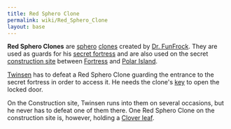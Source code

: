 ```yaml
---
title: Red Sphero Clone
permalink: wiki/Red_Sphero_Clone
layout: base
---
```


**Red Sphero Clones** are [sphero](sphero "wikilink")
[clones](clone "wikilink") created by [Dr.
FunFrock](Dr._FunFrock "wikilink"). They are used as guards for his
[secret fortress](FunFrock's_Secret_Fortress "wikilink") and are also
used on the secret [construction site](construction_site "wikilink")
between [Fortress](Fortress_Island "wikilink") and [Polar
Island](Polar_Island "wikilink").

[Twinsen](Twinsen "wikilink") has to defeat a Red Sphero Clone guarding
the entrance to the secret fortress in order to access it. He needs the
clone's [key](key "wikilink") to open the locked door.

On the Construction site, Twinsen runs into them on several occasions,
but he never has to defeat one of them there. One Red Sphero Clone on
the construction site is, however, holding a [Clover
leaf](Clover_leaf "wikilink").
